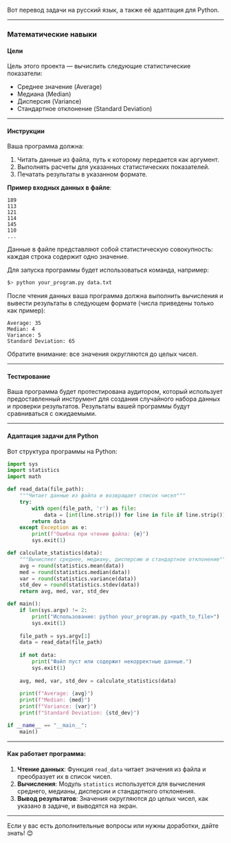 Вот перевод задачи на русский язык, а также её адаптация для Python.

---

### **Математические навыки**
#### **Цели**
Цель этого проекта — вычислить следующие статистические показатели:

- Среднее значение (Average)
- Медиана (Median)
- Дисперсия (Variance)
- Стандартное отклонение (Standard Deviation)

---

#### **Инструкции**
Ваша программа должна:

1. Читать данные из файла, путь к которому передается как аргумент.
2. Выполнять расчеты для указанных статистических показателей.
3. Печатать результаты в указанном формате.

**Пример входных данных в файле**:
```
189
113
121
114
145
110
...
```
Данные в файле представляют собой статистическую совокупность: каждая строка содержит одно значение.

Для запуска программы будет использоваться команда, например:
```bash
$> python your_program.py data.txt
```

После чтения данных ваша программа должна выполнить вычисления и вывести результаты в следующем формате (числа приведены только как пример):
```
Average: 35
Median: 4
Variance: 5
Standard Deviation: 65
```

Обратите внимание: все значения округляются до целых чисел.

---

#### **Тестирование**
Ваша программа будет протестирована аудитором, который использует предоставленный инструмент для создания случайного набора данных и проверки результатов. Результаты вашей программы будут сравниваться с ожидаемыми.

---

#### **Адаптация задачи для Python**
Вот структура программы на Python:

```python
import sys
import statistics
import math

def read_data(file_path):
    """Читает данные из файла и возвращает список чисел"""
    try:
        with open(file_path, 'r') as file:
            data = [int(line.strip()) for line in file if line.strip()]
        return data
    except Exception as e:
        print(f"Ошибка при чтении файла: {e}")
        sys.exit(1)

def calculate_statistics(data):
    """Вычисляет среднее, медиану, дисперсию и стандартное отклонение"""
    avg = round(statistics.mean(data))
    med = round(statistics.median(data))
    var = round(statistics.variance(data))
    std_dev = round(statistics.stdev(data))
    return avg, med, var, std_dev

def main():
    if len(sys.argv) != 2:
        print("Использование: python your_program.py <path_to_file>")
        sys.exit(1)
    
    file_path = sys.argv[1]
    data = read_data(file_path)
    
    if not data:
        print("Файл пуст или содержит некорректные данные.")
        sys.exit(1)
    
    avg, med, var, std_dev = calculate_statistics(data)
    
    print(f"Average: {avg}")
    print(f"Median: {med}")
    print(f"Variance: {var}")
    print(f"Standard Deviation: {std_dev}")

if __name__ == "__main__":
    main()
```

---

#### **Как работает программа:**
1. **Чтение данных**: Функция `read_data` читает значения из файла и преобразует их в список чисел.
2. **Вычисления**: Модуль `statistics` используется для вычисления среднего, медианы, дисперсии и стандартного отклонения.
3. **Вывод результатов**: Значения округляются до целых чисел, как указано в задаче, и выводятся на экран.

---

Если у вас есть дополнительные вопросы или нужны доработки, дайте знать! 😊